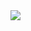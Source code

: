 
<img align="right" src="https://github-readme-stats.vercel.app/api?username=adminoryuan&show_icons=true&icon_color=CE1D2D&text_color=718096&bg_color=ffffff&hide_title=true" />

<!--
**adminoryuan/adminoryuan** is a ✨ _special_ ✨ repository because its `README.md` (this file) appears on your GitHub profile.

Here are some ideas to get you started:

- 🔭 I’m currently working on ...
- 🌱 I’m currently learning ...
- 👯 I’m looking to collaborate on ...
- 🤔 I’m looking for help with ...
- 💬 Ask me about ...
- 📫 How to reach me: ...
- 😄 Pronouns: ...
- ⚡ Fun fact: ...
-->
